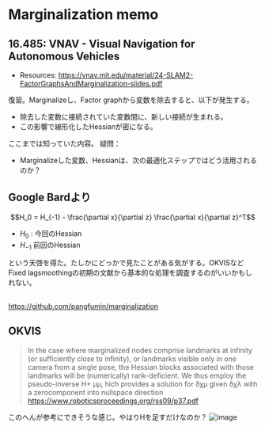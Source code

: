 # Marginalization memo
## 16.485: VNAV - Visual Navigation for Autonomous Vehicles
- Resources: https://vnav.mit.edu/material/24-SLAM2-FactorGraphsAndMarginalization-slides.pdf

復習。Marginalizeし、Factor graphから変数を除去すると、以下が発生する。
- 除去した変数に接続されていた変数間に、新しい接続が生まれる。
- この影響で線形化したHessianが密になる。

ここまでは知っていた内容。
疑問：
- Marginalizeした変数、Hessianは、次の最適化ステップではどう活用されるのか？

## Google Bardより
```math
H_0 = H_{-1} - \frac{\partial x}{\partial z} \frac{\partial x}{\partial z}^T
```

- $H_0$ : 今回のHessian
- $H_{-1}$ 前回のHessian

という天啓を得た。たしかにどっかで見たことがある気がする。OKVISなどFixed lagsmoothingの初期の文献から基本的な処理を調査するのがいいかもしれない。


##
https://github.com/pangfumin/marginalization

## OKVIS
>In the case where marginalized nodes comprise landmarks at infinity (or sufficiently close to infinity), or landmarks visible only in one camera from a single pose, the Hessian blocks associated with those landmarks will be (numerically) rank-deficient. We thus employ the pseudo-inverse H+ µµ, hich provides a solution for δχµ given δχλ with a zerocomponent into nullspace direction
https://www.roboticsproceedings.org/rss09/p37.pdf

このへんが参考にできそうな感じ。やはりHを足すだけなのか？
![image](https://github.com/eryeden/get-slam-to-marginalize/assets/4968978/db510296-e33a-49a7-9b99-21f90638e617)

